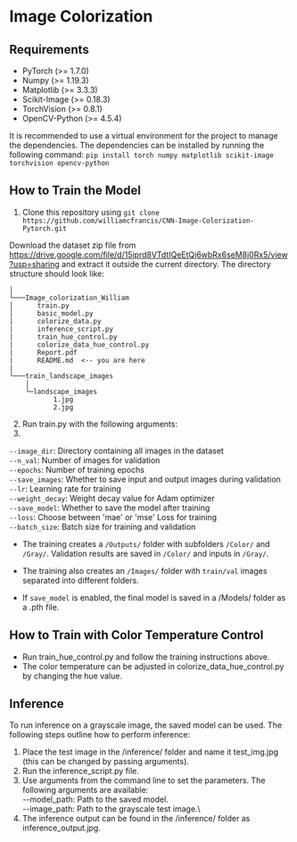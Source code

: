# Image Colorization
## Requirements

- PyTorch (>= 1.7.0)
- Numpy (>= 1.19.3)
- Matplotlib (>= 3.3.3)
- Scikit-Image (>= 0.18.3)
- TorchVision (>= 0.8.1)
- OpenCV-Python (>= 4.5.4)

It is recommended to use a virtual environment for the project to manage the dependencies. The dependencies can be installed by running the following command:
`pip install torch numpy matplotlib scikit-image torchvision opencv-python`

## How to Train the Model

1. Clone this repository using `git clone https://github.com/williamcfrancis/CNN-Image-Colorization-Pytorch.git`

Download the dataset zip file from https://drive.google.com/file/d/15jprd8VTdtIQeEtQj6wbRx6seM8j0Rx5/view?usp=sharing and extract it outside the current directory. The directory structure should look like:

```
│
└───Image_colorization_William
│      train.py
│      basic_model.py
|      colorize_data.py
|      inference_script.py
|      train_hue_control.py
|      colorize_data_hue_control.py
|      Report.pdf
|      README.md  <-- you are here
|
└───train_landscape_images
    │ 
    └─landscape_images
           1.jpg
           2.jpg
```

2. Run train.py with the following arguments:
3. 
`--image_dir`: Directory containing all images in the dataset\
`--n_val`: Number of images for validation\
`--epochs`: Number of training epochs\
`--save_images`: Whether to save input and output images during validation\
`--lr`: Learning rate for training\
`--weight_decay`: Weight decay value for Adam optimizer\
`--save_model`: Whether to save the model after training\
`--loss`: Choose between 'mae' or 'mse' Loss for training\
`--batch_size`: Batch size for training and validation

- The training creates a `/Outputs/` folder with subfolders `/Color/` and `/Gray/`. Validation results are saved in `/Color/` and inputs in `/Gray/`.

- The training also creates an `/Images/` folder with `train/val` images separated into different folders.

- If `save_model` is enabled, the final model is saved in a /Models/ folder as a .pth file.

## How to Train with Color Temperature Control

- Run train_hue_control.py and follow the training instructions above.
- The color temperature can be adjusted in colorize_data_hue_control.py by changing the hue value.

## Inference
To run inference on a grayscale image, the saved model can be used. The following steps outline how to perform inference:

1. Place the test image in the /inference/ folder and name it test_img.jpg (this can be changed by passing arguments).
2. Run the inference_script.py file.
3. Use arguments from the command line to set the parameters. The following arguments are available:\
--model_path: Path to the saved model.\
--image_path: Path to the grayscale test image.\
4. The inference output can be found in the /inference/ folder as inference_output.jpg.

